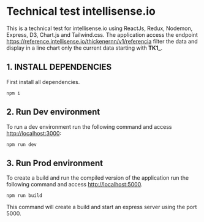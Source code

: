 # Technical test intellisense.io

This is a technical test for intellisense.io using ReactJs, Redux, Nodemon, Express, D3, Chart.js and Tailwind.css.
The application access the endpoint https://reference.intellisense.io/thickenernn/v1/referencia filter the data and display in a line chart only the current data starting with **TK1_**.


## 1. INSTALL DEPENDENCIES
First install all dependencies.

    npm i

## 2. Run Dev environment

To run a dev environment run the following command and access [http://localhost:3000](http://localhost:3000):

    npm run dev


## 3. Run Prod environment

To create a build and run the compiled version of the application run the following command and access [http://localhost:5000](http://localhost:5000).

    npm run build

This command will create a build and start an express server using the port 5000.
